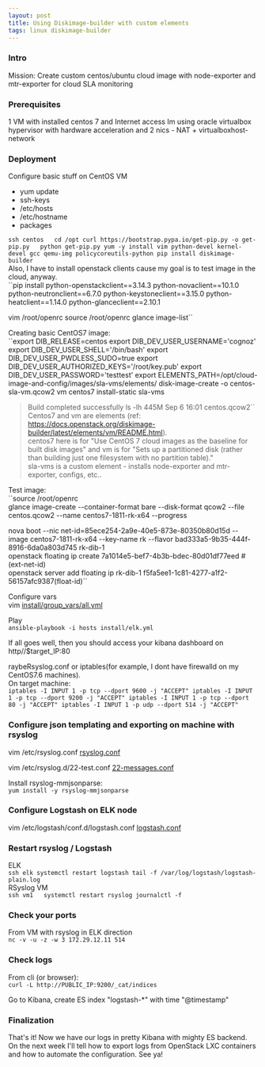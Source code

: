 ```yaml
---
layout: post  
title: Using Diskimage-builder with custom elements
tags: linux diskimage-builder  
---
```



### Intro  
Mission: Create custom centos/ubuntu cloud image with node-exporter and mtr-exporter for cloud SLA monitoring      

### Prerequisites  
1 VM with installed centos 7 and Internet access
Im using oracle virtualbox hypervisor with hardware acceleration and 2 nics - NAT + virtualboxhost-network  

### Deployment  
Configure basic stuff on CentOS VM  
- yum update
- ssh-keys  
- /etc/hosts
- /etc/hostname  
- packages  


``ssh centos  
cd /opt
curl https://bootstrap.pypa.io/get-pip.py -o get-pip.py  
python get-pip.py
yum -y install vim python-devel kernel-devel gcc qemu-img policycoreutils-python
pip install diskimage-builder  
``  
Also, I have to install openstack clients cause my goal is to test image in the cloud, anyway.  
``pip install python-openstackclient==3.14.3 python-novaclient==10.1.0 python-neutronclient==6.7.0 python-keystoneclient==3.15.0 python-heatclient==1.14.0 python-glanceclient==2.10.1

vim /root/openrc
source /root/openrc
glance image-list``  

Creating basic CentOS7 image:  
``export DIB_RELEASE=centos
export DIB_DEV_USER_USERNAME='cognoz'
export DIB_DEV_USER_SHELL='/bin/bash'
export DIB_DEV_USER_PWDLESS_SUDO=true
export DIB_DEV_USER_AUTHORIZED_KEYS='/root/key.pub'
export DIB_DEV_USER_PASSWORD='testtest'
export ELEMENTS_PATH=/opt/cloud-image-and-config/images/sla-vms/elements/
disk-image-create -o centos-sla-vm.qcow2 vm centos7 install-static sla-vms
> Build completed successfully
>ls -lh
> 445M Sep  6 16:01 centos.qcow2``  
Centos7 and vm are elements (ref: https://docs.openstack.org/diskimage-builder/latest/elements/vm/README.html).  
centos7 here is for "Use CentOS 7 cloud images as the baseline for built disk images" and
vm is for "Sets up a partitioned disk (rather than building just one filesystem with no partition table)."  
sla-vms is a custom element - installs node-exporter and mtr-exporter, configs, etc..  

Test image:  
``source /root/openrc  
glance image-create --container-format bare --disk-format qcow2 --file centos.qcow2 --name centos7-1811-rk-x64 --progress

nova boot --nic net-id=85ece254-2a9e-40e5-873e-80350b80d15d --image centos7-1811-rk-x64 --key-name rk --flavor bad333a5-9b35-444f-8916-6da0a803d745 rk-dib-1  
openstack floating ip create 7a1014e5-bef7-4b3b-bdec-80d01df77eed # (ext-net-id)  
openstack server add floating ip rk-dib-1  f5fa5ee1-1c81-4277-a1f2-56157afc9387(float-id)``  

Configure vars    
vim [install/group_vars/all.yml]({{"/listings/2019-03-29-ELK-rsyslog/all.yml"}})

Play  
``ansible-playbook -i hosts install/elk.yml``  

If all goes well, then you should access your kibana dashboard on http//$target_IP:80  

raybeRsyslog.conf or iptables(for example, I dont have firewalld on my CentOS7.6 machines).  
On target machine:  
``iptables -I INPUT 1 -p tcp --dport 9600 -j "ACCEPT"
iptables -I INPUT 1 -p tcp --dport 9200 -j "ACCEPT"
iptables -I INPUT 1 -p tcp --dport 80 -j "ACCEPT"
iptables -I INPUT 1 -p udp --dport 514 -j "ACCEPT"``  

### Configure json templating and exporting on machine with rsyslog  
vim /etc/rsyslog.conf
[rsyslog.conf]({{"/listings/2019-03-29-ELK-rsyslog/rsyslog.conf"}})  

vim /etc/rsyslog.d/22-test.conf
[22-messages.conf]({{"/listings/2019-03-29-ELK-rsyslog/22-messages.conf"}})

Install rsyslog-mmjsonparse:  
``yum install -y rsyslog-mmjsonparse``  

### Configure Logstash on ELK node  
vim /etc/logstash/conf.d/logstash.conf
[logstash.conf]({{"/listings/2019-03-29-ELK-rsyslog/logstash.conf"}})

### Restart rsyslog / Logstash  
ELK  
``ssh elk
systemctl restart logstash
tail -f /var/log/logstash/logstash-plain.log``  
RSyslog VM  
``ssh vm1  
systemctl restart rsyslog
journalctl -f``  

### Check your ports  
From VM with rsyslog in ELK direction  
``nc -v -u -z -w 3 172.29.12.11 514``  

### Check logs  
From cli (or browser):  
``curl -L http://PUBLIC_IP:9200/_cat/indices``  

Go to Kibana, create ES index "logstash-\*" with time "@timestamp"  

### Finalization  
That's it! Now we have our logs in pretty Kibana with mighty ES backend. On the next week I'll tell how to export logs from OpenStack LXC containers and how to automate the configuration. See ya!  
